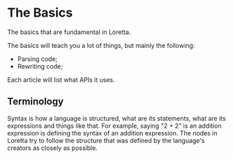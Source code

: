 # The Basics
The basics that are fundamental in Loretta.

The basics will teach you a lot of things, but mainly the following:
- Parsing code;
- Rewriting code;

Each article will list what APIs it uses.

## Terminology
Syntax is how a language is structured, what are its statements, what are its expressions and things like that. For example, saying "2 + 2" is an addition expression is defining the syntax of an addition expression.
The nodes in Loretta try to follow the structure that was defined by the language's creators as closely as possible.
